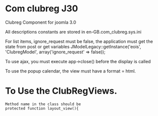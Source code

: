 Com clubreg J30
==============

Clubreg Component for joomla 3.0

All descriptions constants are stored in 
en-GB.com_clubreg.sys.ini


For list items, ignore_request must be false,
the application must get the state from post or get variables
JModelLegacy::getInstance('eois', 'ClubregModel', array('ignore_request' => false));

To use ajax, you must execute app->close() before the display is called

To use the popup calendar, the view must have a format = html.

# To Use the ClubRegViews.
	Method name in the class should be
	protected function layout_view(){ 



